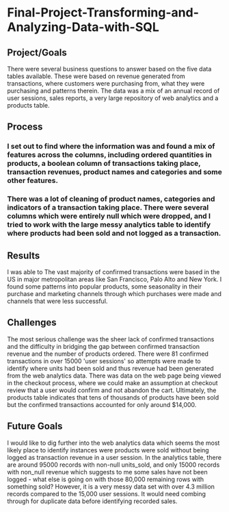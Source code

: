 # Final-Project-Transforming-and-Analyzing-Data-with-SQL

## Project/Goals
There were several business questions to answer based on the five data tables available. These were based on revenue generated from transactions, where customers were purchasing from, what they were purchasing and patterns therein. The data was a mix of an annual record of user sessions, sales reports, a very large repository of web analytics and a products table.

## Process
### I set out to find where the information was and found a mix of features across the columns, including ordered quantities in products, a boolean column of transactions taking place, transaction revenues, product names and categories and some other features.
### There was a lot of cleaning of product names, categories and indicators of a transaction taking place. There were several columns which were entirely null which were dropped, and I tried to work with the large messy analytics table to identify where products had been sold and not logged as a transaction.

## Results
I was able to The vast majority of confirmed transactions were based in the US in major metropolitan areas like San Francisco, Palo Alto and New York. I found some patterns into popular products, some seasonality in their purchase and marketing channels through which purchases were made and channels that were less successful.

## Challenges 
The most serious challenge was the sheer lack of confirmed transactions and the difficulty in bridging the gap between confirmed transaction revenue and the number of products ordered. There were 81 confirmed transactions in over 15000 'user sessions' so attempts were made to identify where units had been sold and thus revenue had been generated from the web analytics data. There was data on the web page being viewed in the checkout process, where we could make an assumption at checkout review that a user would confirm and not abandon the cart. 
Ultimately, the products table indicates that tens of thousands of products have been sold but the confirmed transactions accounted for only around $14,000.

## Future Goals
I would like to dig further into the web analytics data which seems the most likely place to identify instances were products were sold without being logged as transaction revenue in a user session. In the analytics table, there are around 95000 records with non-null units_sold, and only 15000 records with non_null revenue which suggests to me some sales have not been logged - what else is going on with those 80,000 remaining rows with something sold? However, it is a very messy data set with over 4.3 million records compared to the 15,000 user sessions. It would need combing through for duplicate data before identifying recorded sales.
